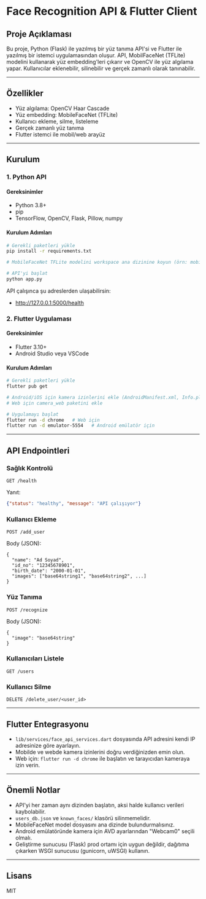 # Face Recognition API & Flutter Client

## Proje Açıklaması
Bu proje, Python (Flask) ile yazılmış bir yüz tanıma API'si ve Flutter ile yazılmış bir istemci uygulamasından oluşur. API, MobilFaceNet (TFLite) modelini kullanarak yüz embedding'leri çıkarır ve OpenCV ile yüz algılama yapar. Kullanıcılar eklenebilir, silinebilir ve gerçek zamanlı olarak tanınabilir.

---

## Özellikler
- Yüz algılama: OpenCV Haar Cascade
- Yüz embedding: MobileFaceNet (TFLite)
- Kullanıcı ekleme, silme, listeleme
- Gerçek zamanlı yüz tanıma
- Flutter istemci ile mobil/web arayüz

---

## Kurulum

### 1. Python API

#### Gereksinimler
- Python 3.8+
- pip
- TensorFlow, OpenCV, Flask, Pillow, numpy

#### Kurulum Adımları

```bash
# Gerekli paketleri yükle
pip install -r requirements.txt

# MobileFaceNet TFLite modelini workspace ana dizinine koyun (örn: mobilefacenet (1).tflite)

# API'yi başlat
python app.py
```

API çalışınca şu adreslerden ulaşabilirsin:
- http://127.0.0.1:5000/health

### 2. Flutter Uygulaması

#### Gereksinimler
- Flutter 3.10+
- Android Studio veya VSCode

#### Kurulum Adımları

```bash
# Gerekli paketleri yükle
flutter pub get

# Android/iOS için kamera izinlerini ekle (AndroidManifest.xml, Info.plist)
# Web için camera_web paketini ekle

# Uygulamayı başlat
flutter run -d chrome   # Web için
flutter run -d emulator-5554   # Android emülatör için
```

---

## API Endpointleri

### Sağlık Kontrolü
```
GET /health
```
Yanıt:
```json
{"status": "healthy", "message": "API çalışıyor"}
```

### Kullanıcı Ekleme
```
POST /add_user
```
Body (JSON):
```
{
  "name": "Ad Soyad",
  "id_no": "12345678901",
  "birth_date": "2000-01-01",
  "images": ["base64string1", "base64string2", ...]
}
```

### Yüz Tanıma
```
POST /recognize
```
Body (JSON):
```
{
  "image": "base64string"
}
```

### Kullanıcıları Listele
```
GET /users
```

### Kullanıcı Silme
```
DELETE /delete_user/<user_id>
```

---

## Flutter Entegrasyonu
- `lib/services/face_api_services.dart` dosyasında API adresini kendi IP adresinize göre ayarlayın.
- Mobilde ve webde kamera izinlerini doğru verdiğinizden emin olun.
- Web için: `flutter run -d chrome` ile başlatın ve tarayıcıdan kameraya izin verin.

---

## Önemli Notlar
- API'yi her zaman aynı dizinden başlatın, aksi halde kullanıcı verileri kaybolabilir.
- `users_db.json` ve `known_faces/` klasörü silinmemelidir.
- MobileFaceNet model dosyasını ana dizinde bulundurmalısınız.
- Android emülatöründe kamera için AVD ayarlarından "Webcam0" seçili olmalı.
- Geliştirme sunucusu (Flask) prod ortamı için uygun değildir, dağıtıma çıkarken WSGI sunucusu (gunicorn, uWSGI) kullanın.

---

## Lisans
MIT
